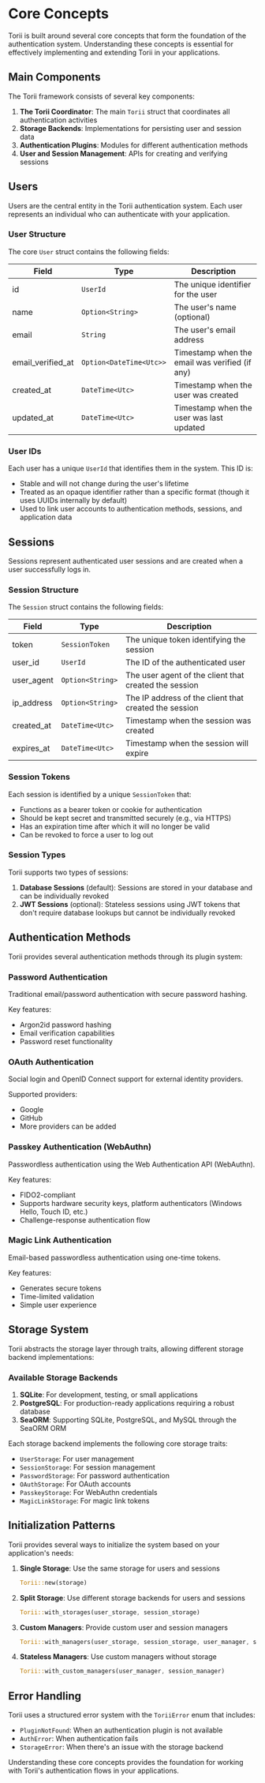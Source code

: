 # Core Concepts

Torii is built around several core concepts that form the foundation of the authentication system. Understanding these concepts is essential for effectively implementing and extending Torii in your applications.

## Main Components

The Torii framework consists of several key components:

1. **The Torii Coordinator**: The main `Torii` struct that coordinates all authentication activities
2. **Storage Backends**: Implementations for persisting user and session data
3. **Authentication Plugins**: Modules for different authentication methods
4. **User and Session Management**: APIs for creating and verifying sessions

## Users

Users are the central entity in the Torii authentication system. Each user represents an individual who can authenticate with your application.

### User Structure

The core `User` struct contains the following fields:

| Field             | Type                    | Description                                    |
| ----------------- | ----------------------- | ---------------------------------------------- |
| id                | `UserId`                | The unique identifier for the user             |
| name              | `Option<String>`        | The user's name (optional)                     |
| email             | `String`                | The user's email address                       |
| email_verified_at | `Option<DateTime<Utc>>` | Timestamp when the email was verified (if any) |
| created_at        | `DateTime<Utc>`         | Timestamp when the user was created            |
| updated_at        | `DateTime<Utc>`         | Timestamp when the user was last updated       |

### User IDs

Each user has a unique `UserId` that identifies them in the system. This ID is:

- Stable and will not change during the user's lifetime
- Treated as an opaque identifier rather than a specific format (though it uses UUIDs internally by default)
- Used to link user accounts to authentication methods, sessions, and application data

## Sessions

Sessions represent authenticated user sessions and are created when a user successfully logs in.

### Session Structure

The `Session` struct contains the following fields:

| Field      | Type             | Description                                           |
| ---------- | ---------------- | ----------------------------------------------------- |
| token      | `SessionToken`   | The unique token identifying the session              |
| user_id    | `UserId`         | The ID of the authenticated user                      |
| user_agent | `Option<String>` | The user agent of the client that created the session |
| ip_address | `Option<String>` | The IP address of the client that created the session |
| created_at | `DateTime<Utc>`  | Timestamp when the session was created                |
| expires_at | `DateTime<Utc>`  | Timestamp when the session will expire                |

### Session Tokens

Each session is identified by a unique `SessionToken` that:

- Functions as a bearer token or cookie for authentication
- Should be kept secret and transmitted securely (e.g., via HTTPS)
- Has an expiration time after which it will no longer be valid
- Can be revoked to force a user to log out

### Session Types

Torii supports two types of sessions:

1. **Database Sessions** (default): Sessions are stored in your database and can be individually revoked
2. **JWT Sessions** (optional): Stateless sessions using JWT tokens that don't require database lookups but cannot be individually revoked

## Authentication Methods

Torii provides several authentication methods through its plugin system:

### Password Authentication

Traditional email/password authentication with secure password hashing.

Key features:
- Argon2id password hashing
- Email verification capabilities
- Password reset functionality

### OAuth Authentication

Social login and OpenID Connect support for external identity providers.

Supported providers:
- Google
- GitHub
- More providers can be added

### Passkey Authentication (WebAuthn)

Passwordless authentication using the Web Authentication API (WebAuthn).

Key features:
- FIDO2-compliant
- Supports hardware security keys, platform authenticators (Windows Hello, Touch ID, etc.)
- Challenge-response authentication flow

### Magic Link Authentication

Email-based passwordless authentication using one-time tokens.

Key features:
- Generates secure tokens
- Time-limited validation
- Simple user experience

## Storage System

Torii abstracts the storage layer through traits, allowing different storage backend implementations:

### Available Storage Backends

1. **SQLite**: For development, testing, or small applications
2. **PostgreSQL**: For production-ready applications requiring a robust database
3. **SeaORM**: Supporting SQLite, PostgreSQL, and MySQL through the SeaORM ORM

Each storage backend implements the following core storage traits:
- `UserStorage`: For user management
- `SessionStorage`: For session management
- `PasswordStorage`: For password authentication
- `OAuthStorage`: For OAuth accounts
- `PasskeyStorage`: For WebAuthn credentials
- `MagicLinkStorage`: For magic link tokens

## Initialization Patterns

Torii provides several ways to initialize the system based on your application's needs:

1. **Single Storage**: Use the same storage for users and sessions
   ```rust
   Torii::new(storage)
   ```

2. **Split Storage**: Use different storage backends for users and sessions
   ```rust
   Torii::with_storages(user_storage, session_storage)
   ```

3. **Custom Managers**: Provide custom user and session managers
   ```rust
   Torii::with_managers(user_storage, session_storage, user_manager, session_manager)
   ```

4. **Stateless Managers**: Use custom managers without storage
   ```rust
   Torii::with_custom_managers(user_manager, session_manager)
   ```

## Error Handling

Torii uses a structured error system with the `ToriiError` enum that includes:

- `PluginNotFound`: When an authentication plugin is not available
- `AuthError`: When authentication fails
- `StorageError`: When there's an issue with the storage backend

Understanding these core concepts provides the foundation for working with Torii's authentication flows in your applications.

